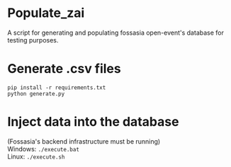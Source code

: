 # Populate_zai
A script for generating and populating fossasia open-event's database for testing purposes.

# Generate .csv files

`pip install -r requirements.txt` \
`python generate.py`

# Inject data into the database
(Fossasia's backend infrastructure must be running) \
Windows: `./execute.bat` \
Linux: `./execute.sh`
